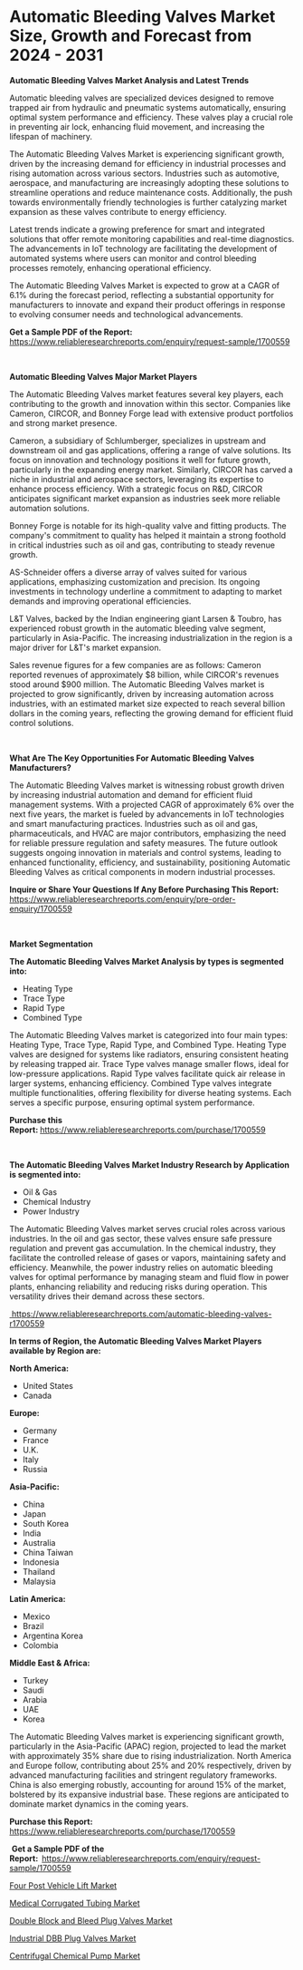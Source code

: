 <p><h1>Automatic Bleeding Valves Market Size, Growth and Forecast from 2024 - 2031</h1></p><p><strong>Automatic Bleeding Valves Market Analysis and Latest Trends</strong></p>
<p><p>Automatic bleeding valves are specialized devices designed to remove trapped air from hydraulic and pneumatic systems automatically, ensuring optimal system performance and efficiency. These valves play a crucial role in preventing air lock, enhancing fluid movement, and increasing the lifespan of machinery. </p><p>The Automatic Bleeding Valves Market is experiencing significant growth, driven by the increasing demand for efficiency in industrial processes and rising automation across various sectors. Industries such as automotive, aerospace, and manufacturing are increasingly adopting these solutions to streamline operations and reduce maintenance costs. Additionally, the push towards environmentally friendly technologies is further catalyzing market expansion as these valves contribute to energy efficiency.</p><p>Latest trends indicate a growing preference for smart and integrated solutions that offer remote monitoring capabilities and real-time diagnostics. The advancements in IoT technology are facilitating the development of automated systems where users can monitor and control bleeding processes remotely, enhancing operational efficiency.</p><p>The Automatic Bleeding Valves Market is expected to grow at a CAGR of 6.1% during the forecast period, reflecting a substantial opportunity for manufacturers to innovate and expand their product offerings in response to evolving consumer needs and technological advancements.</p></p>
<p><strong>Get a Sample PDF of the Report:&nbsp;</strong> <a href="https://www.reliableresearchreports.com/enquiry/request-sample/1700559?utm_campaign=4&utm_medium=2&utm_source=Github&utm_content=ia&utm_term=21102024&utm_id=automatic-bleeding-valves">https://www.reliableresearchreports.com/enquiry/request-sample/1700559</a></p>
<p>&nbsp;</p>
<p><strong>Automatic Bleeding Valves Major Market Players</strong></p>
<p><p>The Automatic Bleeding Valves market features several key players, each contributing to the growth and innovation within this sector. Companies like Cameron, CIRCOR, and Bonney Forge lead with extensive product portfolios and strong market presence.</p><p>Cameron, a subsidiary of Schlumberger, specializes in upstream and downstream oil and gas applications, offering a range of valve solutions. Its focus on innovation and technology positions it well for future growth, particularly in the expanding energy market. Similarly, CIRCOR has carved a niche in industrial and aerospace sectors, leveraging its expertise to enhance process efficiency. With a strategic focus on R&D, CIRCOR anticipates significant market expansion as industries seek more reliable automation solutions.</p><p>Bonney Forge is notable for its high-quality valve and fitting products. The company's commitment to quality has helped it maintain a strong foothold in critical industries such as oil and gas, contributing to steady revenue growth.</p><p>AS-Schneider offers a diverse array of valves suited for various applications, emphasizing customization and precision. Its ongoing investments in technology underline a commitment to adapting to market demands and improving operational efficiencies.</p><p>L&T Valves, backed by the Indian engineering giant Larsen & Toubro, has experienced robust growth in the automatic bleeding valve segment, particularly in Asia-Pacific. The increasing industrialization in the region is a major driver for L&T's market expansion. </p><p>Sales revenue figures for a few companies are as follows: Cameron reported revenues of approximately $8 billion, while CIRCOR's revenues stood around $900 million. The Automatic Bleeding Valves market is projected to grow significantly, driven by increasing automation across industries, with an estimated market size expected to reach several billion dollars in the coming years, reflecting the growing demand for efficient fluid control solutions.</p></p>
<p>&nbsp;</p>
<p><strong>What Are The Key Opportunities For Automatic Bleeding Valves Manufacturers?</strong></p>
<p><p>The Automatic Bleeding Valves market is witnessing robust growth driven by increasing industrial automation and demand for efficient fluid management systems. With a projected CAGR of approximately 6% over the next five years, the market is fueled by advancements in IoT technologies and smart manufacturing practices. Industries such as oil and gas, pharmaceuticals, and HVAC are major contributors, emphasizing the need for reliable pressure regulation and safety measures. The future outlook suggests ongoing innovation in materials and control systems, leading to enhanced functionality, efficiency, and sustainability, positioning Automatic Bleeding Valves as critical components in modern industrial processes.</p></p>
<p><strong>Inquire or Share Your Questions If Any Before Purchasing This Report:</strong> <a href="https://www.reliableresearchreports.com/enquiry/pre-order-enquiry/1700559?utm_campaign=4&utm_medium=2&utm_source=Github&utm_content=ia&utm_term=21102024&utm_id=automatic-bleeding-valves">https://www.reliableresearchreports.com/enquiry/pre-order-enquiry/1700559</a></p>
<p>&nbsp;</p>
<p><strong>Market Segmentation</strong></p>
<p><strong>The Automatic Bleeding Valves Market Analysis by types is segmented into:</strong></p>
<p><ul><li>Heating Type</li><li>Trace Type</li><li>Rapid Type</li><li>Combined Type</li></ul></p>
<p><p>The Automatic Bleeding Valves market is categorized into four main types: Heating Type, Trace Type, Rapid Type, and Combined Type. Heating Type valves are designed for systems like radiators, ensuring consistent heating by releasing trapped air. Trace Type valves manage smaller flows, ideal for low-pressure applications. Rapid Type valves facilitate quick air release in larger systems, enhancing efficiency. Combined Type valves integrate multiple functionalities, offering flexibility for diverse heating systems. Each serves a specific purpose, ensuring optimal system performance.</p></p>
<p><strong>Purchase this Report:&nbsp;</strong><a href="https://www.reliableresearchreports.com/purchase/1700559?utm_campaign=4&utm_medium=2&utm_source=Github&utm_content=ia&utm_term=21102024&utm_id=automatic-bleeding-valves">https://www.reliableresearchreports.com/purchase/1700559</a></p>
<p>&nbsp;</p>
<p><strong>The Automatic Bleeding Valves Market Industry Research by Application is segmented into:</strong></p>
<p><ul><li>Oil & Gas</li><li>Chemical Industry</li><li>Power Industry</li></ul></p>
<p><p>The Automatic Bleeding Valves market serves crucial roles across various industries. In the oil and gas sector, these valves ensure safe pressure regulation and prevent gas accumulation. In the chemical industry, they facilitate the controlled release of gases or vapors, maintaining safety and efficiency. Meanwhile, the power industry relies on automatic bleeding valves for optimal performance by managing steam and fluid flow in power plants, enhancing reliability and reducing risks during operation. This versatility drives their demand across these sectors.</p></p>
<p><a href="https://www.reliableresearchreports.com/automatic-bleeding-valves-r1700559?utm_campaign=4&utm_medium=2&utm_source=Github&utm_content=ia&utm_term=21102024&utm_id=automatic-bleeding-valves">&nbsp;https://www.reliableresearchreports.com/automatic-bleeding-valves-r1700559</a></p>
<p><strong>In terms of Region, the Automatic Bleeding Valves Market Players available by Region are:</strong></p>
<p>
    <p> <strong> North America: </strong>
        <ul>
            <li>United States</li>
            <li>Canada</li>
        </ul>
        </p> 
    <p> <strong> Europe: </strong>
        <ul>
            <li>Germany</li>
            <li>France</li>
            <li>U.K.</li>
            <li>Italy</li>
            <li>Russia</li>
        </ul>
        </p> 
    <p> <strong> Asia-Pacific: </strong>
        <ul>
            <li>China</li>
            <li>Japan</li>
            <li>South Korea</li>
            <li>India</li>
            <li>Australia</li>
            <li>China Taiwan</li>
            <li>Indonesia</li>
            <li>Thailand</li>
            <li>Malaysia</li>
        </ul>
        </p> 
    <p> <strong> Latin America: </strong>
        <ul>
            <li>Mexico</li>
            <li>Brazil</li>
            <li>Argentina Korea</li>
            <li>Colombia</li>
        </ul>
        </p> 
    <p> <strong> Middle East & Africa: </strong>
        <ul>
            <li>Turkey</li>
            <li>Saudi</li>
            <li>Arabia</li>
            <li>UAE</li>
            <li>Korea</li>
        </ul>
    </p>
    </p>
<p><p>The Automatic Bleeding Valves market is experiencing significant growth, particularly in the Asia-Pacific (APAC) region, projected to lead the market with approximately 35% share due to rising industrialization. North America and Europe follow, contributing about 25% and 20% respectively, driven by advanced manufacturing facilities and stringent regulatory frameworks. China is also emerging robustly, accounting for around 15% of the market, bolstered by its expansive industrial base. These regions are anticipated to dominate market dynamics in the coming years.</p></p>
<p><strong>Purchase this Report: </strong><a href="https://www.reliableresearchreports.com/purchase/1700559?utm_campaign=4&utm_medium=2&utm_source=Github&utm_content=ia&utm_term=21102024&utm_id=automatic-bleeding-valves">https://www.reliableresearchreports.com/purchase/1700559</a></p>
<p>&nbsp;<strong>Get a Sample PDF of the Report:&nbsp;&nbsp;</strong><a href="https://www.reliableresearchreports.com/enquiry/request-sample/1700559?utm_campaign=4&utm_medium=2&utm_source=Github&utm_content=ia&utm_term=21102024&utm_id=automatic-bleeding-valves">https://www.reliableresearchreports.com/enquiry/request-sample/1700559</a></p>
<p><strong></strong></p>
<p><p><a href="https://issuu.com/reportprime-2/docs/four-post-vehicle-lift-market-size-_af442714d2a940?utm_campaign=4&utm_medium=2&utm_source=Github&utm_content=ia&utm_term=21102024&utm_id=automatic-bleeding-valves">Four Post Vehicle Lift Market</a></p><p><a href="https://www.linkedin.com/pulse/global-medical-corrugated-tubing-market-opportunities-u9fue?utm_campaign=4&utm_medium=2&utm_source=Github&utm_content=ia&utm_term=21102024&utm_id=automatic-bleeding-valves">Medical Corrugated Tubing Market</a></p><p><a href="https://github.com/WayneGriffin411/Market-Research-Report-List-1/blob/main/double-block-and-bleed-plug-valves-market.md?utm_campaign=4&utm_medium=2&utm_source=Github&utm_content=ia&utm_term=21102024&utm_id=automatic-bleeding-valves">Double Block and Bleed Plug Valves Market</a></p><p><a href="https://github.com/maximinauago/Market-Research-Report-List-1/blob/main/industrial-dbb-plug-valves-market.md?utm_campaign=4&utm_medium=2&utm_source=Github&utm_content=ia&utm_term=21102024&utm_id=automatic-bleeding-valves">Industrial DBB Plug Valves Market</a></p><p><a href="https://issuu.com/reportprime-2/docs/centrifugal-chemical-pump-market-size-2030.pptx?utm_campaign=4&utm_medium=2&utm_source=Github&utm_content=ia&utm_term=21102024&utm_id=automatic-bleeding-valves">Centrifugal Chemical Pump Market</a></p></p>
